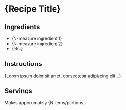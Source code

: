# {Recipe Title}

## Ingredients

* {N-measure ingredient 1}
* {N-measure ingredient 2}
* {etc.}

## Instructions

{Lorem ipsum dolor sit amet, consectetur adipiscing elit...}

## Servings

Makes approximately {N items/portions}.
